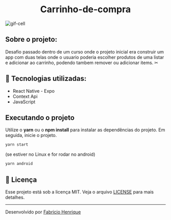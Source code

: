 
<h1 align="center">Carrinho-de-compra</h1>


<img alt="gif-cell" src="https://github.com/Hebert324/BarberShop/blob/main/gifs/barbershop-cell.gf">

## Sobre o projeto:

Desafio passado dentro de um curso onde o projeto inicial era construir um app com duas telas onde o usuario poderia escolher produtos de uma listar e adicionar ao carrinho, podendo tambem remover ou adicionar items. ✂

## :rocket: Tecnologias utilizadas:

- React Native - Expo
- Context Api
- JavaScript

## Executando o projeto

Utilize o **yarn** ou o **npm install** para instalar as dependências do projeto.
Em seguida, inicie o projeto.

```cl
yarn start
```
(se estiver no Linux e for rodar no android)
```cl
yarn android
```

## :memo: Licença

Esse projeto está sob a licença MIT. Veja o arquivo [LICENSE](https://github.com/fabricio-26/Carrinho-de-compra/blob/main/LICENSE) para mais detalhes.

---

Desenvolvido por [Fabricio Henrique](https://www.linkedin.com/in/fabricio-26/)
